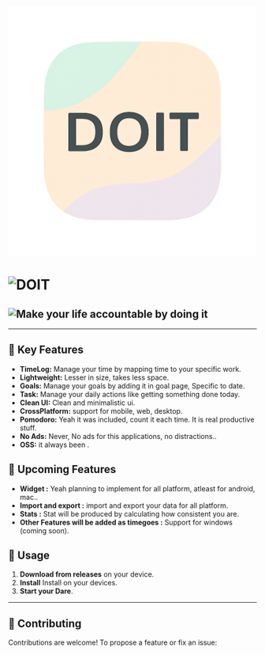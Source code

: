 
![DOIT](https://github.com/0x53656E7468696C/DOIT/blob/main/lib/core/ui/img/icon.png)
# ![                                              DOIT]()

## ![                  Make your life accountable by doing it]()


---

## 🌟 Key Features


* **TimeLog:** Manage your time by mapping time to your specific work.
* **Lightweight:** Lesser in size, takes less space.
* **Goals:** Manage your goals by adding it in goal page, Specific to date.
* **Task:** Manage your daily actions like getting something done today.
* **Clean UI:** Clean and minimalistic ui.
* **CrossPlatform:** support for mobile, web, desktop.
* **Pomodoro:** Yeah it was included, count it each time. It is real productive stuff.
* **No Ads:** Never, No ads for this applications, no distractions..
* **OSS:** it always been .



## 🌟 Upcoming Features

* **Widget :** Yeah planning to implement for all platform, atleast for android, mac..
* **Import and export :**  import and export your data for all platform.
* **Stats :** Stat will be produced by calculating how consistent you are.
* **Other Features will be added as timegoes :** Support for windows (coming soon).




## 🎯 Usage

1. **Download from releases** on your device.
2. **Install** Install on your devices.
4. **Start your Dare**.

---

## 🤝 Contributing

Contributions are welcome! To propose a feature or fix an issue:





